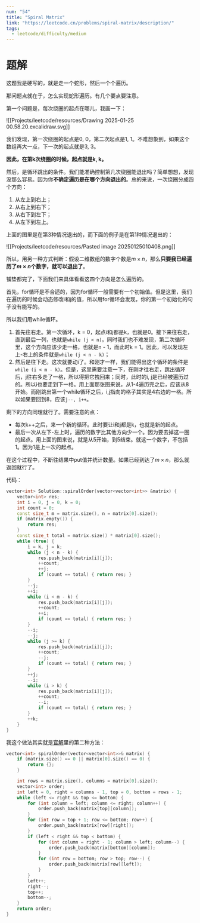 ```yaml
---
num: "54"
title: "Spiral Matrix"
link: "https://leetcode.cn/problems/spiral-matrix/description/"
tags:
  - leetcode/difficulty/medium
---
```


# 题解

这题我是硬写的，就是走一个蛇形，然后一个个遍历。

那问题点就在于，怎么实现蛇形遍历。有几个要点要注意。

第一个问题是，每次绕圈的起点在哪儿，我画一下：

![[Projects/leetcode/resources/Drawing 2025-01-25 00.58.20.excalidraw.svg]]

我们发现，第一次绕圈的起点是0, 0，第二次起点是1, 1。不难想象到，如果这个数组再大一点，下一次的起点就是3, 3。

**因此，在第k次绕圈的时候，起点就是k, k。**

然后，是循环跳出的条件。我们能准确控制第几次绕圈能退出吗？简单想想，发现没那么容易。因为你**不确定遍历是在哪个方向退出的**。总的来说，一次绕圈分成四个方向：

1. 从左上到右上；
2. 从右上到右下；
3. 从右下到左下；
4. 从左下到左上。

上面的图里是在第3种情况退出的，而下面的例子是在第1种情况退出的：

![[Projects/leetcode/resources/Pasted image 20250125010408.png]]

所以，用另一种方式判断：假设二维数组的数字个数是$m \times n$，那么**只要我已经遍历了$m \times n$个数字，就可以退出了**。

铺垫都完了，下面我们来具体看看这四个方向是怎么遍历的。

首先，for循环是不合适的，因为for循环一般需要有一个初始值。但是这里，我们在遍历的时候会动态修改i和j的值，所以用for循环会发现，你的第一个初始化的句子没有能写的。

所以我们用while循环。

1. 首先往右走。第一次循环，k = 0，起点i和j都是k，也就是0。接下来往右走，直到最后一列，也就是`while (j < n)`。同时我们也不难发现，第二次循环里，这个方向应该少走一格，也就是n - 1，而此时k = 1。因此，可以发现左上-右上的条件就是`while (j < n - k)`；
2. 然后是往下走。这次就要动i了。和刚才一样，我们能得出这个循环的条件是`while (i < m - k)`。但是，这里需要注意一下，在刚才往右走，跳出循环后，j往右多走了一格，所以得把它拽回来；同时，此时的i, j是已经被遍历过的。所以i也要走到下一格。用上面那张图来说，从1-4遍历完之后，应该从8开始。而刚跳出第一个while循环之后，i,j指向的格子其实是4右边的一格。所以如果要回到8，应该`j--, i++`。

剩下的方向同理就行了。需要注意的点：

- 每次k++之后，来一个新的循环。此时要让i和j都是k，也就是新的起点。
- 最后一次从左下-左上时，遍历的数字比其他方向少一个。因为要去掉这一圈的起点。用上面的图来说，就是从5开始，到5结束。就这一个数字，不包括1。因为1是上一次的起点。

在这个过程中，不断往结果中put值并统计数量。如果已经到达了$m \times n$，那么就返回就行了。

代码：

```cpp
vector<int> Solution::spiralOrder(vector<vector<int>> &matrix) {
    vector<int> res;
    int i = 0, j = 0, k = 0;
    int count = 0;
    const size_t m = matrix.size(), n = matrix[0].size();
    if (matrix.empty()) {
        return res;
    }
    const size_t total = matrix.size() * matrix[0].size();
    while (true) {
        i = k, j = k;
        while (j < n - k) {
            res.push_back(matrix[i][j]);
            ++count;
            ++j;
            if (count == total) { return res; }
        }
        --j;
        ++i;
        while (i < m - k) {
            res.push_back(matrix[i][j]);
            ++count;
            ++i;
            if (count == total) { return res; }
        }
        --i;
        --j;
        while (j >= k) {
            res.push_back(matrix[i][j]);
            ++count;
            --j;
            if (count == total) { return res; }
        }
        ++j;
        --i;
        while (i > k) {
            res.push_back(matrix[i][j]);
            ++count;
            --i;
            if (count == total) { return res; }
        }
        ++k;
    }
}
```

我这个做法其实就是[官解](https://leetcode.cn/problems/spiral-matrix/solutions/275393/luo-xuan-ju-zhen-by-leetcode-solution/)里的第二种方法：

```cpp
vector<int> spiralOrder(vector<vector<int>>& matrix) {
	if (matrix.size() == 0 || matrix[0].size() == 0) {
		return {};
	}

	int rows = matrix.size(), columns = matrix[0].size();
	vector<int> order;
	int left = 0, right = columns - 1, top = 0, bottom = rows - 1;
	while (left <= right && top <= bottom) {
		for (int column = left; column <= right; column++) {
			order.push_back(matrix[top][column]);
		}
		for (int row = top + 1; row <= bottom; row++) {
			order.push_back(matrix[row][right]);
		}
		if (left < right && top < bottom) {
			for (int column = right - 1; column > left; column--) {
				order.push_back(matrix[bottom][column]);
			}
			for (int row = bottom; row > top; row--) {
				order.push_back(matrix[row][left]);
			}
		}
		left++;
		right--;
		top++;
		bottom--;
	}
	return order;
}
```